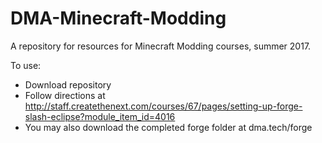 # DMA-Minecraft-Modding
A repository for resources for Minecraft Modding courses, summer 2017.

To use: 
- Download repository
- Follow directions at http://staff.createthenext.com/courses/67/pages/setting-up-forge-slash-eclipse?module_item_id=4016
- You may also download the completed forge folder at dma.tech/forge
